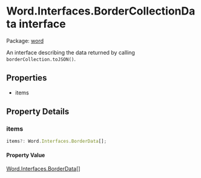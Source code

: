 # Word.Interfaces.BorderCollectionData interface

Package: [word](/en-us/javascript/api/word)

An interface describing the data returned by calling `borderCollection.toJSON()`.

## Properties

- items

## Property Details

### items

```typescript
items?: Word.Interfaces.BorderData[];
```

#### Property Value

[Word.Interfaces.BorderData](/en-us/javascript/api/word/word.interfaces.borderdata)[]